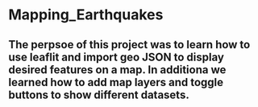 # Mapping_Earthquakes

## The perpsoe of this project was to learn how to use leaflit and import geo JSON to display desired features on a map. In additiona we learned how to add map layers and toggle buttons to show different datasets. 
